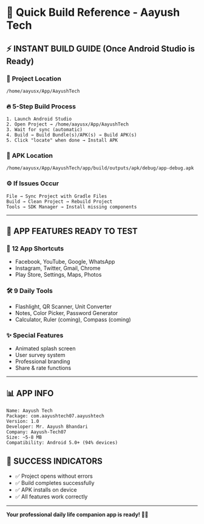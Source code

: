 # 🚀 Quick Build Reference - Aayush Tech

## ⚡ **INSTANT BUILD GUIDE** (Once Android Studio is Ready)

### 📍 **Project Location**
```
/home/aayusx/App/AayushTech
```

### 🔥 **5-Step Build Process**
```
1. Launch Android Studio
2. Open Project → /home/aayusx/App/AayushTech  
3. Wait for sync (automatic)
4. Build → Build Bundle(s)/APK(s) → Build APK(s)
5. Click "locate" when done → Install APK
```

### 📱 **APK Location**
```
/home/aayusx/App/AayushTech/app/build/outputs/apk/debug/app-debug.apk
```

### ⚙️ **If Issues Occur**
```
File → Sync Project with Gradle Files
Build → Clean Project → Rebuild Project  
Tools → SDK Manager → Install missing components
```

---

## 🎯 **APP FEATURES READY TO TEST**

### 📲 **12 App Shortcuts**
- Facebook, YouTube, Google, WhatsApp
- Instagram, Twitter, Gmail, Chrome
- Play Store, Settings, Maps, Photos

### 🛠️ **9 Daily Tools**
- Flashlight, QR Scanner, Unit Converter
- Notes, Color Picker, Password Generator
- Calculator, Ruler (coming), Compass (coming)

### ✨ **Special Features**
- Animated splash screen
- User survey system
- Professional branding
- Share & rate functions

---

## 📊 **APP INFO**
```
Name: Aayush Tech
Package: com.aayushtech07.aayushtech
Version: 1.0
Developer: Mr. Aayush Bhandari
Company: Aayush-Tech07
Size: ~5-8 MB
Compatibility: Android 5.0+ (94% devices)
```

## 🎉 **SUCCESS INDICATORS**
- ✅ Project opens without errors
- ✅ Build completes successfully  
- ✅ APK installs on device
- ✅ All features work correctly

---

**Your professional daily life companion app is ready! 🚀📱**
